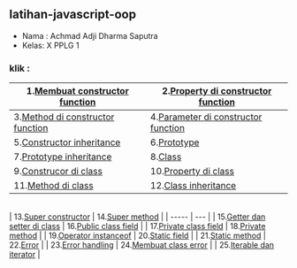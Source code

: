 ## latihan-javascript-oop

- Nama : Achmad Adji Dharma Saputra
- Kelas: X PPLG 1

### klik :

| 1.[Membuat constructor function](OOP/Membuat%20constructor%20function/) | 2.[Property di constructor function](OOP/Property%20di%20constructor%20function/) |
| ----- | --- |
| 3.[Method di constructor function](OOP/Method%20di%20constructor%20function/) | 4.[Parameter di constructor function](OOP/Parameter%20di%20constructor%20function/) |
| 5.[Constructor inheritance](OOP/Constructor%20inheritance/) | 6.[Prototype](OOP/Prototype/)  |
| 7.[Prototype inheritance](OOP/Prototype%20inheritance/) | 8.[Class](OOP/Class/) |
| 9.[Construcor di class]() | 10.[Property di class]() |
| 11.[Method di class]() | 12.[Class inheritance]() |
\
| 13.[Super constructor]() | 14.[Super method]() |
| ----- | --- |
| 15.[Getter dan setter di class]() | 16.[Public class field]() |
| 17.[Private class field]() | 18.[Private method]() |
| 19.[Operator instanceof]() | 20.[Static field]() |
| 21.[Static method]() | 22.[Error]() |
| 23.[Error handling]() | 24.[Membuat class error]() |
| 25.[Iterable dan iterator]() |  

### 

### 

### 

### 

### 

### 

### 

### 

### 

### 

### 

### 

### 

### 

### 

### 

### 

### 

### 

### 

### 

### 

### 

### 

### 

### []()